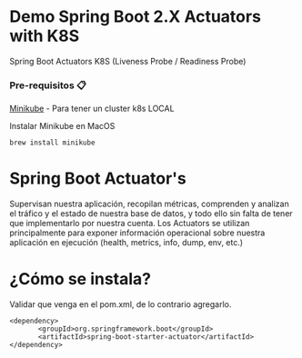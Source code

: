 # Demo Spring Boot 2.X Actuators with K8S
Spring Boot Actuators K8S (Liveness Probe / Readiness Probe)


### Pre-requisitos 📋

 [Minikube](https://kubernetes.io/es/docs/tasks/tools/install-minikube/) - Para tener un cluster k8s LOCAL

Instalar Minikube en MacOS

```
brew install minikube
```

# Spring Boot Actuator's

Supervisan nuestra aplicación, recopilan métricas, comprenden y analizan el tráfico y el estado de nuestra base de datos, y todo ello sin falta de tener que implementarlo por nuestra cuenta.
Los Actuators se utilizan principalmente para exponer información operacional sobre nuestra aplicación en ejecución (health, metrics, info, dump, env, etc.)

# ¿Cómo se instala?

Validar que venga en el pom.xml, de lo contrario agregarlo.

```
<dependency>
       <groupId>org.springframework.boot</groupId>
       <artifactId>spring-boot-starter-actuator</artifactId>
</dependency>
```
